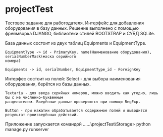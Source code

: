 # projectTest
Тестовое задание для работодателя.
Интерфейс для добавления оборудования в базу данных.
Решение выполнено с помощью фреймворка DJANGO, библиотеки стилей BOOTSTRAP и СУБД SQLite.

База данных состоит из двух таблиц Equipments и EquipmentType. 

    EquipmentType -> id - PrimaryKey, name(Наименование оборудования), serialNumberMask(маска серийного 
    номера)

    Equipments -> id, serialNumber, EquipmentType_id - ForeignKey

Интерфес состоит из полей: 
    Select - для выбора наименования оборудования, берётся из базы данных.
  
    Textaria - для ввода серийных номеров, можно вводить как угодно, лишь бы с не численно-буквенным
    разделителем. Введённые данные проверяются при помощи RegExp.
  
    Button - при нажатии обрабатывается содержимое полей и выводится результат произведённых действий.
                           
Приложение запускается командой ......\projectTest\Storage> python manage.py runserver
                           
